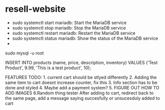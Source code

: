 # resell-website

* sudo systemctl start mariadb: Start the MariaDB service
* sudo systemctl stop mariadb: Stop the MariaDB service
* sudo systemctl restart mariadb: Restart the MariaDB service
* sudo systemctl status mariadb: Show the status of the MariaDB service
* 

sudo mysql -u root

INSERT INTO products (name, price, description, inventory) VALUES ('Test Product', 9.99, 'This is a test product', 10);


FEATURES TODO: 
    1. current cart should be stlyed differently 
    2. Adding the same item to cart doesnt increase counter, fix this 
    3. Info section has to be done and styled 
    4. Maybe add a payment system? 
    5. FIGURE OUT HOW TO ADD IMAGES 
    6.Random thing tester After adding to cart, redirect back to the same page, add a message saying succesfully or unsucesduly added to cart 
